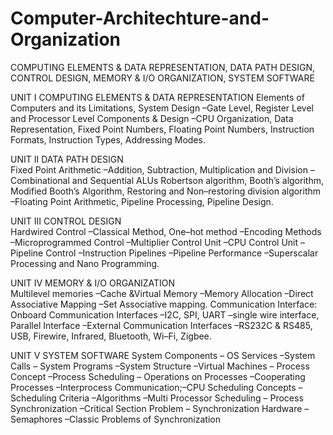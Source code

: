 # Computer-Architechture-and-Organization
COMPUTING ELEMENTS &amp; DATA REPRESENTATION, DATA PATH DESIGN, CONTROL DESIGN,  MEMORY &amp; I/O ORGANIZATION, SYSTEM SOFTWARE



UNIT I	COMPUTING ELEMENTS & DATA REPRESENTATION
Elements of Computers and its Limitations, System Design –Gate Level, Register Level and Processor Level Components & Design –CPU Organization, Data Representation, Fixed Point Numbers, Floating Point Numbers, Instruction Formats, Instruction Types, Addressing Modes.

UNIT II	DATA PATH DESIGN	
Fixed Point Arithmetic –Addition, Subtraction, Multiplication and Division – Combinational and Sequential ALUs Robertson algorithm, Booth’s algorithm, Modified Booth’s Algorithm, Restoring and Non–restoring division algorithm –Floating Point Arithmetic, Pipeline Processing, Pipeline Design.

UNIT III	CONTROL DESIGN		
Hardwired Control –Classical Method, One–hot method –Encoding Methods –Microprogrammed Control –Multiplier Control Unit –CPU Control Unit –Pipeline Control –Instruction Pipelines –Pipeline Performance –Superscalar Processing and Nano Programming.

UNIT  IV	 MEMORY & I/O ORGANIZATION		
Multilevel memories –Cache &Virtual Memory –Memory Allocation –Direct Associative Mapping –Set Associative mapping. Communication Interface: Onboard Communication Interfaces –I2C, SPI, UART –single wire interface, Parallel Interface –External Communication Interfaces –RS232C & RS485, USB, Firewire, Infrared, Bluetooth, Wi–Fi, Zigbee.

UNIT V	SYSTEM SOFTWARE	
System Components – OS Services –System Calls – System Programs –System Structure –Virtual Machines – Process Concept –Process Scheduling – Operations on Processes –Cooperating Processes –Interprocess Communication;–CPU Scheduling Concepts –Scheduling Criteria –Algorithms –Multi Processor Scheduling – Process Synchronization –Critical Section Problem – Synchronization Hardware –Semaphores –Classic Problems of Synchronization
